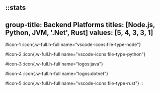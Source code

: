 ::stats
---
group-title: Backend Platforms
titles: [Node.js, Python, JVM, '.Net', Rust]
values: [5, 4, 3, 3, 1]
---
#icon-1
  :icon{.w-full.h-full name="vscode-icons:file-type-node"}

#icon-2
  :icon{.w-full.h-full name="vscode-icons:file-type-python"}

#icon-3
  :icon{.w-full.h-full name="logos:java"}

#icon-4
  :icon{.w-full.h-full name="logos:dotnet"}

#icon-5
  :icon{.w-full.h-full name="vscode-icons:file-type-rust"}
::